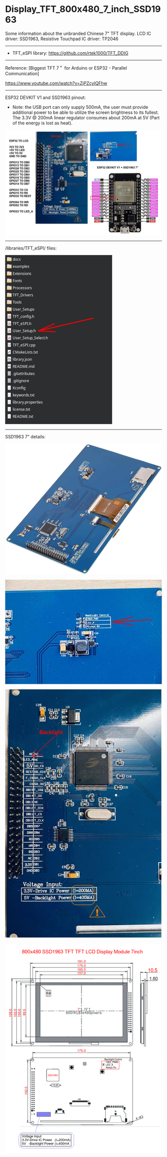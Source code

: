 # Display_TFT_800x480_7_inch_SSD1963
Some information about the unbranded Chinese 7" TFT display. LCD IC driver: SSD1963, Resistive Touchpad IC driver: TP2046

------

- TFT_eSPI library: https://github.com/rtek1000/TFT_DDIG

------

Reference:
[Biggest TFT 7＂ for Arduino or ESP32 - Parallel Communication]

https://www.youtube.com/watch?v=ZjPZcyIQFhw

------

ESP32 DEVKIT V1 and SSD1963 pinout:

- Note: the USB port can only supply 500mA, the user must provide additional power to be able to utilize the screen brightness to its fullest. The 3.3V @ 200mA linear regulator consumes about 200mA at 5V (Part of the energy is lost as heat).

![img](https://raw.githubusercontent.com/rtek1000/TFT_DDIG/main/Config/ESP32%2BLCD-pinout1.jpg)

------

/libraries/TFT_eSPI/ files:

![img](https://raw.githubusercontent.com/rtek1000/TFT_DDIG/main/Config/TFT_eSPI_files.png)

------

SSD1963 7" details:

![img](https://raw.githubusercontent.com/rtek1000/TFT_DDIG/main/Config/SSD1963.jpg)

![img](https://raw.githubusercontent.com/rtek1000/TFT_DDIG/main/Config/SSD1963_2.jpg)

![img](https://raw.githubusercontent.com/rtek1000/TFT_DDIG/main/Config/SSD1963_1.jpg)

![img](https://raw.githubusercontent.com/rtek1000/TFT_DDIG/main/Config/800x480%20SSD1963%20TFT%20TFT%20LCD%20Display%20Module%207inch.png)
